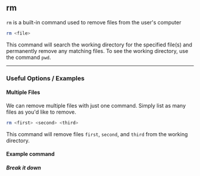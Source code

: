 rm
-------

`rm` is a built-in command used to remove files from the user's computer

~~~ bash
rm <file>
~~~

This command will search the working directory for the specified file(s) and permanently
remove any matching files. To see the working directory, use the command `pwd`.

---

### Useful Options / Examples

#### Multiple Files

We can remove multiple files with just one command. Simply list as many files as you'd like
to remove.

~~~ bash
rm <first> <second> <third>
~~~

This command will remove files `first`, `second`, and `third` from the working directory.

#### Example command

##### Break it down

